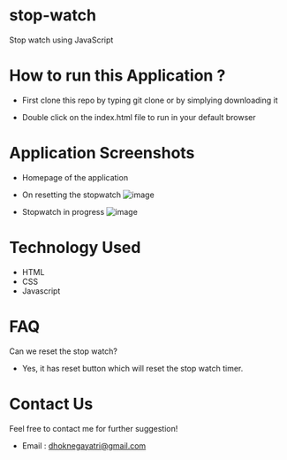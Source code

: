 # stop-watch
Stop watch using JavaScript

# How to run this Application ?
- First clone this repo by typing git clone or by simplying downloading it

- Double click on the index.html file to run in your default browser

# Application Screenshots


- Homepage of the application
- On resetting the stopwatch
![image](https://github.com/gsd2005/stopwatch-javascript/assets/77780959/1bc890d6-1c87-450b-a553-a0a956f17c6f)


- Stopwatch in progress
![image](https://github.com/gsd2005/stopwatch-javascript/assets/77780959/0caa0e20-9309-493d-b98a-2efe1297d0dd)


# Technology Used
- HTML
- CSS
- Javascript

# FAQ

Can we reset the stop watch?
- Yes, it has reset button which will reset the stop watch timer.

# Contact Us
Feel free to contact me for further suggestion!

- Email : dhoknegayatri@gmail.com 
